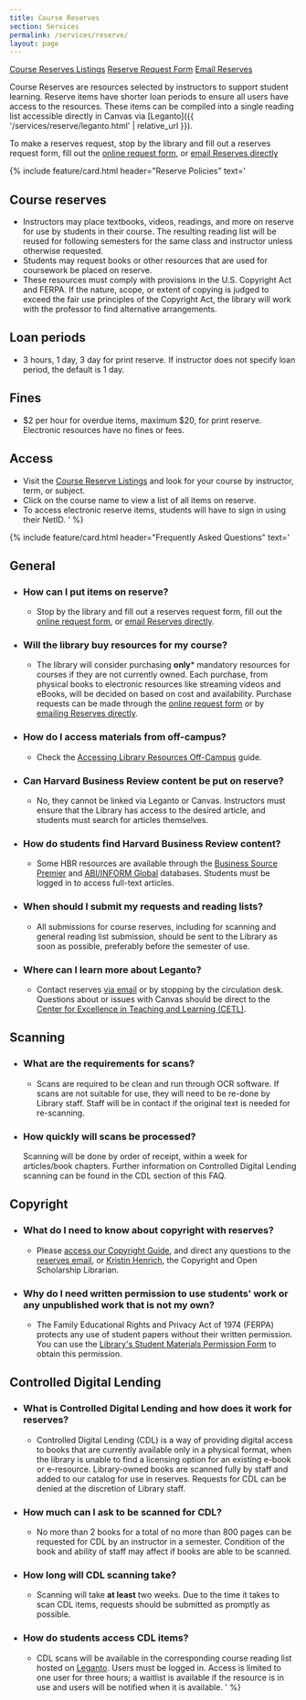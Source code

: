 ```yaml
---
title: Course Reserves
section: Services
permalink: /services/reserve/
layout: page
---
```

<p class="text-center">
    <a href="https://alliance-uidaho.alma.exlibrisgroup.com/leganto/public/01ALLIANCE_UID/searchlists" class="btn btn-outline-pride-gold m-2" ><span class="fas fa-book"></span> Course Reserves Listings</a>
    <a href="https://uidaho.co1.qualtrics.com/jfe/form/SV_d3UL6u0pxEGpZs2" class="btn btn-outline-pride-gold my-2" target="_blank" rel="noopener"><span class="fas fa-link"></span>Reserve Request Form</a>
    <a href="mailto:libreserve@uidaho.edu" class="btn btn-outline-clearwater m-2"><span class="fas fa-envelope"></span> Email Reserves</a>
</p>

Course Reserves are resources selected by instructors to support student learning. 
Reserve items have shorter loan periods to ensure all users have access to the resources. 
These items can be compiled into a single reading list accessible directly in Canvas via [Leganto]({{ '/services/reserve/leganto.html' | relative_url }}).

To make a reserves request, stop by the library and fill out a reserves request form, fill out the [online request form](https://uidaho.co1.qualtrics.com/jfe/form/SV_d3UL6u0pxEGpZs2), or [email Reserves directly](mailto:libreserve@uidaho.edu)

{% include feature/card.html header="Reserve Policies" text='
## Course reserves

- Instructors may place textbooks, videos, readings, and more on reserve for use by students in their course. The resulting reading list will be reused for following semesters for the same class and instructor unless otherwise requested.
- Students may request books or other resources that are used for coursework be placed on reserve.
- These resources must comply with provisions in the U.S. Copyright Act and FERPA. If the nature, scope, or extent of copying is judged to exceed the fair use principles of the Copyright Act, the library will work with the professor to find alternative arrangements.

## Loan periods

- 3 hours, 1 day, 3 day for print reserve. If instructor does not specify loan period, the default is 1 day.

## Fines

- $2 per hour for overdue items, maximum $20, for print reserve. Electronic resources have no fines or fees.

## Access

- Visit the [Course Reserve Listings](https://alliance-uidaho.alma.exlibrisgroup.com/leganto/public/01ALLIANCE_UID/searchlists) and look for your course by instructor, term, or subject.
- Click on the course name to view a list of all items on reserve.
- To access electronic reserve items, students will have to sign in using their NetID.
' %}

{% include feature/card.html header="Frequently Asked Questions" text='
## General

- ### How can I put items on reserve?
    - Stop by the library and fill out a reserves request form, fill out the [online request form](https://uidaho.co1.qualtrics.com/jfe/form/SV_d3UL6u0pxEGpZs2), or [email Reserves directly](mailto:libreserve@uidaho.edu).
- ### Will the library buy resources for my course?
    - The library will consider purchasing **only*** mandatory resources for courses if they are not currently owned. Each purchase, from physical books to electronic resources like streaming videos and eBooks, will be decided on based on cost and availability. Purchase requests can be made through the [online request form](https://uidaho.co1.qualtrics.com/jfe/form/SV_d3UL6u0pxEGpZs2) or by [emailing Reserves directly](mailto:libreserve@uidaho.edu).
- ### How do I access materials from off-campus?
    - Check the [Accessing Library Resources Off-Campus](https://www.lib.uidaho.edu/services/distance.html) guide.
- ### Can Harvard Business Review content be put on reserve?
    - No, they cannot be linked via Leganto or Canvas. Instructors must ensure that the Library has access to the desired article, and students must search for articles themselves.
- ### How do students find Harvard Business Review content?
    - Some HBR resources are available through the [Business Source Premier](https://uidaho.idm.oclc.org/login?url=https://search.ebscohost.com/login.aspx?site=bsi) and [ABI/INFORM Global](https://uidaho.idm.oclc.org/login?url=https://search.proquest.com/abiglobal?accountid=14551) databases. Students must be logged in to access full-text articles.
- ### When should I submit my requests and reading lists?
    - All submissions for course reserves, including for scanning and general reading list submission, should be sent to the Library as soon as possible, preferably before the semester of use.
- ### Where can I learn more about Leganto?
    - Contact reserves [via email](mailto:libreserve) or by stopping by the circulation desk. Questions about or issues with Canvas should be direct to the [Center for Excellence in Teaching and Learning (CETL)](https://www.webpages.uidaho.edu/cetl/index.asp).

## Scanning

- ### What are the requirements for scans?
    - Scans are required to be clean and run through OCR software. If scans are not suitable for use, they will need to be re-done by Library staff. Staff will be in contact if the original text is needed for re-scanning.
- ### How quickly will scans be processed?
    Scanning will be done by order of receipt, within a week for articles/book chapters. Further information on Controlled Digital Lending scanning can be found in the CDL section of this FAQ.

## Copyright

- ### What do I need to know about copyright with reserves?
    - Please [access our Copyright Guide](https://www.lib.uidaho.edu/copyright/guide.html), and direct any questions to the [reserves email](libreserve@uidaho.edu), or [Kristin Henrich](mailto:khenrich@uidaho.edu), the Copyright and Open Scholarship Librarian.
- ### Why do I need written permission to use students' work or any unpublished work that is not my own?
    - The Family Educational Rights and Privacy Act of 1974 (FERPA) protects any use of student papers without their written permission. You can use the [Library's Student Materials Permission Form](https://www.lib.uidaho.edu/pdf/studentMaterialsPermission.pdf) to obtain this permission.

## Controlled Digital Lending

- ### What is Controlled Digital Lending and how does it work for reserves?
    - Controlled Digital Lending (CDL) is a way of providing digital access to books that are currently available only in a physical format, when the library is unable to find a licensing option for an existing e-book or e-resource. Library-owned books are scanned fully by staff and added to our catalog for use in reserves. Requests for CDL can be denied at the discretion of Library staff.
- ### How much can I ask to be scanned for CDL?
    - No more than 2 books for a total of no more than 800 pages can be requested for CDL by an instructor in a semester. Condition of the book and ability of staff may affect if books are able to be scanned.
- ### How long will CDL scanning take?
    - Scanning will take **at least** two weeks. Due to the time it takes to scan CDL items, requests should be submitted as promptly as possible.
- ### How do students access CDL items?
    - CDL scans will be available in the corresponding course reading list hosted on [Leganto](https://alliance-uidaho.alma.exlibrisgroup.com/leganto/public/01ALLIANCE_UID/searchlists). Users must be logged in. Access is limited to one user for three hours; a waitlist is available if the resource is in use and users will be notified when it is available.
' %}
